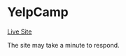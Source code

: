 # YelpCamp

[Live Site](https://brian-yelpcamp.onrender.com/)

The site may take a minute to respond.
